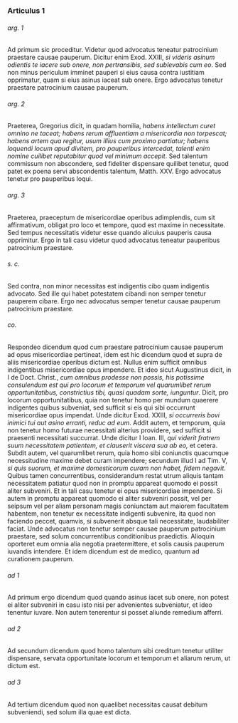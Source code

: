 ### Articulus 1

###### arg. 1
Ad primum sic proceditur. Videtur quod advocatus teneatur patrocinium praestare causae pauperum. Dicitur enim Exod. XXIII, *si videris asinum odientis te iacere sub onere, non pertransibis, sed sublevabis cum eo*. Sed non minus periculum imminet pauperi si eius causa contra iustitiam opprimatur, quam si eius asinus iaceat sub onere. Ergo advocatus tenetur praestare patrocinium causae pauperum.

###### arg. 2
Praeterea, Gregorius dicit, in quadam homilia, *habens intellectum curet omnino ne taceat; habens rerum affluentiam a misericordia non torpescat; habens artem qua regitur, usum illius cum proximo partiatur; habens loquendi locum apud divitem, pro pauperibus intercedat, talenti enim nomine cuilibet reputabitur quod vel minimum accepit*. Sed talentum commissum non abscondere, sed fideliter dispensare quilibet tenetur, quod patet ex poena servi abscondentis talentum, Matth. XXV. Ergo advocatus tenetur pro pauperibus loqui.

###### arg. 3
Praeterea, praeceptum de misericordiae operibus adimplendis, cum sit affirmativum, obligat pro loco et tempore, quod est maxime in necessitate. Sed tempus necessitatis videtur esse quando alicuius pauperis causa opprimitur. Ergo in tali casu videtur quod advocatus teneatur pauperibus patrocinium praestare.

###### s. c.
Sed contra, non minor necessitas est indigentis cibo quam indigentis advocato. Sed ille qui habet potestatem cibandi non semper tenetur pauperem cibare. Ergo nec advocatus semper tenetur causae pauperum patrocinium praestare.

###### co.
Respondeo dicendum quod cum praestare patrocinium causae pauperum ad opus misericordiae pertineat, idem est hic dicendum quod et supra de aliis misericordiae operibus dictum est. Nullus enim sufficit omnibus indigentibus misericordiae opus impendere. Et ideo sicut Augustinus dicit, in I de Doct. Christ., *cum omnibus prodesse non possis, his potissime consulendum est qui pro locorum et temporum vel quarumlibet rerum opportunitatibus, constrictius tibi, quasi quadam sorte, iunguntur*. Dicit, pro locorum opportunitatibus, quia non tenetur homo per mundum quaerere indigentes quibus subveniat, sed sufficit si eis qui sibi occurrunt misericordiae opus impendat. Unde dicitur Exod. XXIII, *si occurreris bovi inimici tui aut asino erranti, reduc ad eum*. Addit autem, et temporum, quia non tenetur homo futurae necessitati alterius providere, sed sufficit si praesenti necessitati succurrat. Unde dicitur I Ioan. III, *qui viderit fratrem suum necessitatem patientem, et clauserit viscera sua ab eo,* et cetera. Subdit autem, vel quarumlibet rerum, quia homo sibi coniunctis quacumque necessitudine maxime debet curam impendere; secundum illud I ad Tim. V, *si quis suorum, et maxime domesticorum curam non habet, fidem negavit*. Quibus tamen concurrentibus, considerandum restat utrum aliquis tantam necessitatem patiatur quod non in promptu appareat quomodo ei possit aliter subveniri. Et in tali casu tenetur ei opus misericordiae impendere. Si autem in promptu appareat quomodo ei aliter subveniri possit, vel per seipsum vel per aliam personam magis coniunctam aut maiorem facultatem habentem, non tenetur ex necessitate indigenti subvenire, ita quod non faciendo peccet, quamvis, si subvenerit absque tali necessitate, laudabiliter faciat. Unde advocatus non tenetur semper causae pauperum patrocinium praestare, sed solum concurrentibus conditionibus praedictis. Alioquin oporteret eum omnia alia negotia praetermittere, et solis causis pauperum iuvandis intendere. Et idem dicendum est de medico, quantum ad curationem pauperum.

###### ad 1
Ad primum ergo dicendum quod quando asinus iacet sub onere, non potest ei aliter subveniri in casu isto nisi per advenientes subveniatur, et ideo tenentur iuvare. Non autem tenerentur si posset aliunde remedium afferri.

###### ad 2
Ad secundum dicendum quod homo talentum sibi creditum tenetur utiliter dispensare, servata opportunitate locorum et temporum et aliarum rerum, ut dictum est.

###### ad 3
Ad tertium dicendum quod non quaelibet necessitas causat debitum subveniendi, sed solum illa quae est dicta.

